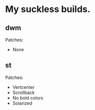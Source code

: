 # My suckless builds.

## dwm

Patches:

- None

## st

Patches:

- Vertcenter
- Scrollback
- No bold colors
- Solarized
